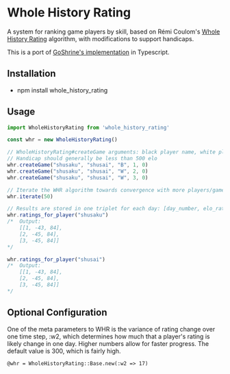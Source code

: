 # Whole History Rating

A system for ranking game players by skill, based on Rémi Coulom's [Whole History Rating](http://remi.coulom.free.fr/WHR/WHR.pdf) algorithm, with modifications to support handicaps.

This is a port of [GoShrine's implementation](https://github.com/goshrine/whole_history_rating) in Typescript. 

Installation
------------

* npm install whole_history_rating


Usage
-----
```js
import WholeHistoryRating from 'whole_history_rating'

const whr = new WholeHistoryRating()

// WholeHistoryRating#createGame arguments: black player name, white player name, winner, day number, handicap
// Handicap should generally be less than 500 elo
whr.createGame("shusaku", "shusai", "B", 1, 0)
whr.createGame("shusaku", "shusai", "W", 2, 0)
whr.createGame("shusaku", "shusai", "W", 3, 0)

// Iterate the WHR algorithm towards convergence with more players/games, more iterations are needed.
whr.iterate(50)

// Results are stored in one triplet for each day: [day_number, elo_rating, uncertainty]
whr.ratings_for_player("shusaku")
/*  Output:
    [[1, -43, 84], 
    [2, -45, 84], 
    [3, -45, 84]]
*/

whr.ratings_for_player("shusai")
/*  Output:
    [[1, -43, 84], 
    [2, -45, 84], 
    [3, -45, 84]]
*/
```

Optional Configuration
----------------------

One of the meta parameters to WHR is the variance of rating change over one time step, :w2,
which determines how much that a player's rating is likely change in one day.  Higher numbers allow for faster progress.
The default value is 300, which is fairly high.

    @whr = WholeHistoryRating::Base.new(:w2 => 17)
    




